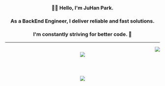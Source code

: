 <div align="center">

  ### 👋🏻 Hello, I'm JuHan Park.
  ### As a BackEnd Engineer, I deliver reliable and fast solutions. 
  ### I'm constantly striving for better code. 👀
  
  ---

  <img align="right" src="https://github-readme-stats.vercel.app/api/top-langs/?username=ParkJuhan94&theme=dracula&exclude_repo=Computer-Science-Engineering&layout=compact&langs_count=10"/>

  <br>
  <a href="https://solved.ac/zoox2">
  <img src="http://mazassumnida.wtf/api/mini/generate_badge?boj=zoox2&timestamp={System.currentTimeMillis()}"/>
  </a>
  
  <br><br>
  
  <a href="https://giken.tistory.com/"><img src="https://img.shields.io/badge/-Blog-red"/></a> 

  <br>


 
</div>
